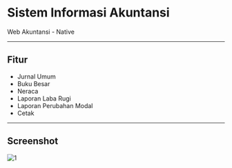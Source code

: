 # Sistem Informasi Akuntansi
Web Akuntansi - Native

---

## Fitur

- Jurnal Umum
- Buku Besar
- Neraca
- Laporan Laba Rugi
- Laporan Perubahan Modal
- Cetak

---
## Screenshot
![1](https://ibb.co/jhG3hZR)


